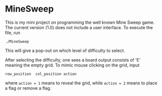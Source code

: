 # MineSweep
This is my mini project on programming the well known Mine Sweep game.
The current version (1.0) does not include a user interface. 
To execute the file, run

```
./MineSweep
```

This will give a pop-out on which level of difficulty to select.


After selecting the difficulty, one sees a board output consists of 'E' meaning the empty grid.
To mimic mouse clicking on the grid, input

```
row_position  col_position action
```


where ```action = 1``` means to reveal the grid, while ```action = 2``` means to place a flag or remove a flag.
